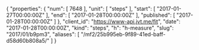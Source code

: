 {
  "properties": {
    "num": [
      7648
    ],
    "unit": [
      "steps"
    ],
    "start": [
      "2017-01-27T00:00:00Z"
    ],
    "end": [
      "2017-01-28T00:00:00Z"
    ],
    "published": [
      "2017-01-28T00:00:00Z"
    ]
  },
  "client_id": "https://www-api.jvt.me/fit",
  "date": "2017-01-28T00:00:00Z",
  "kind": "steps",
  "h": "h-measure",
  "slug": "2017/01/b9pm3",
  "aliases": [
    "/mf2/25b995eb-9f89-41ed-baff-d58d60b808a5/"
  ]
}
